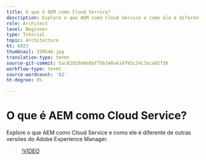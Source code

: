 ```yaml
---
title: O que é AEM como Cloud Service?
description: Explore o que AEM como Cloud Service e como ele é diferente de outras versões do Adobe Experience Manager.
role: Architect
level: Beginner
type: Tutorial
topic: Architecture
kt: 6923
thumbnail: 330546.jpg
translation-type: tm+mt
source-git-commit: 5ac82928d4b0bf75b348a414793c24c3aca92f36
workflow-type: tm+mt
source-wordcount: '52'
ht-degree: 0%

---
```



# O que é AEM como Cloud Service?

Explore o que AEM como Cloud Service e como ele é diferente de outras versões do Adobe Experience Manager.

>[!VIDEO](https://video.tv.adobe.com/v/330546/?quality=12&learn=on)